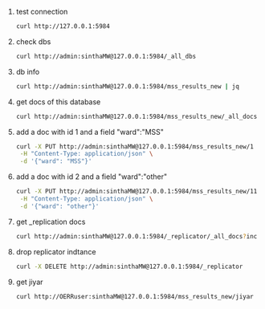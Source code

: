 1. test connection
   ```bash
   curl http://127.0.0.1:5984
   ```
1. check dbs
   ```bash
   curl http://admin:sinthaMW@127.0.0.1:5984/_all_dbs
   ```
1. db info
   ```bash
   curl http://admin:sinthaMW@127.0.0.1:5984/mss_results_new | jq
   ```

1. get docs of this database 
   ```bash
   curl http://admin:sinthaMW@127.0.0.1:5984/mss_results_new/_all_docs?include_docs=true  | jq
   ```

1. add a doc with id 1 and a field "ward":"MSS"
   ```bash
   curl -X PUT http://admin:sinthaMW@127.0.0.1:5984/mss_results_new/1 \
    -H "Content-Type: application/json" \
    -d '{"ward": "MSS"}'
   ```

1. add a doc with id 2 and a field "ward":"other"
   ```bash
   curl -X PUT http://admin:sinthaMW@127.0.0.1:5984/mss_results_new/11 \
    -H "Content-Type: application/json" \
    -d '{"ward": "other"}'
   ```

1. get _replication docs 
   ```bash
   curl http://admin:sinthaMW@127.0.0.1:5984/_replicator/_all_docs?include_docs=true | jq
   ```

1. drop replicator indtance
   ```bash
   curl -X DELETE http://admin:sinthaMW@127.0.0.1:5984/_replicator
   ```


1. get jiyar
   ```bash
   curl http://OERRuser:sinthaMW@127.0.0.1:5984/mss_results_new/jiyar | jq
   ```

